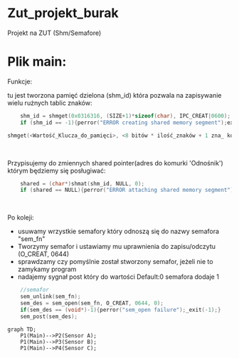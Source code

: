 # Zut_projekt_burak
Projekt na ZUT (Shm/Semafore)

# Plik main:

Funkcje:

tu jest tworzona pamięć dzielona (shm_id) która pozwala na zapisywanie wielu rużnych tablic znaków:

```C
    shm_id = shmget(0x0316316, (SIZE+1)*sizeof(char), IPC_CREAT|0600);
    if (shm_id == -1){perror("ERROR creating shared memory segment");exit(1);}
```

```C
shmget(<Wartość_Klucza_do_pamięci>, <8 bitów * ilość_znaków + 1 zna_ kończący>, <łączy_Uprawnienia_do_zapisu_i_odczytu>);
```

<br />

Przypisujemy do zmiennych shared pointer(adres do komurki 'Odnośnik') którym będziemy się posługiwać:

```C
    shared = (char*)shmat(shm_id, NULL, 0);
    if (shared == NULL){perror("ERROR attaching shared memory segment");exit(1);}
```

<br />

Po koleji:
+ usuwamy wrzystkie semafory który odnoszą się do nazwy semafora "sem_fn"
+ Tworzymy semafor i ustawiamy mu uprawnienia do zapisu/odczytu (O_CREAT, 0644)
+ sprawdzamy czy pomyślnie został stworzony semafor, jeżeli nie to zamykamy program
+ nadajemy sygnał post który do wartości Default:0 semafora dodaje 1

```C
    //semafor
    sem_unlink(sem_fn);
    sem_des = sem_open(sem_fn, O_CREAT, 0644, 0);
    if(sem_des == (void*)-1){perror("sem_open failure");_exit(-1);}
    sem_post(sem_des);
```


```mermaid
graph TD;
    P1(Main)-->P2(Sensor A);
    P1(Main)-->P3(Sensor B);
    P1(Main)-->P4(Sensor C);
```



